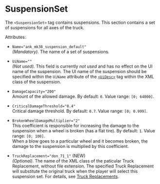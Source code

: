 # SuspensionSet

The `<SuspensionSet>` tag contains suspensions. This section contains a set of suspensions for all axes of the truck.

Attributes:

- `Name="ank_mk38_suspension_default"`  
  *(Mandatory).* The name of a set of suspensions.

- `UiName=""`  
  *(Not used).* This field is currently *not used* and has no effect on the UI name of the suspension. The UI name of the suspension should be specified within the `UiName` attribute of the [`<UiDesc>`](./suspension/gamedata/uidesc/index.md) tag within the XML class of the suspension.

- `DamageCapacity="200"`  
  Amount of the allowed damage. By default: `0`. Value range: `[0; 64000]`.

- `CriticalDamageThreshold="0.4"`  
  Critical damage threshold. By default: `0.7`. Value range: `[0; 0.999]`.

- `BrokenWheelDamageMultiplier="2"`  
  This coefficient is responsible for increasing the damage to the suspension when a wheel is broken (has a flat tire). By default: `1`. Value range: `[0; 100]`.  
  When a blow goes to a particular wheel and it becomes broken, the damage to the suspension is multiplied by this coefficient.

- `TruckReplacement="don_71_1"` (NEW)  
  *(Optional).* The name of the XML class of the paticular Truck Replacement, without file extension. The specified Truck Replacement will substitute the original truck when the player will select this suspension set. For details, see [Truck Replacements](./../../../new_features/truck_replacements.md).
